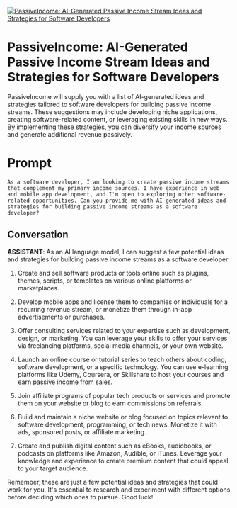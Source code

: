 
[![PassiveIncome: AI-Generated Passive Income Stream Ideas and Strategies for Software Developers](https://flow-prompt-covers.s3.us-west-1.amazonaws.com/icon/vintage/vint_10.png)]()
# PassiveIncome: AI-Generated Passive Income Stream Ideas and Strategies for Software Developers 
PassiveIncome will supply you with a list of AI-generated ideas and strategies tailored to software developers for building passive income streams. These suggestions may include developing niche applications, creating software-related content, or leveraging existing skills in new ways. By implementing these strategies, you can diversify your income sources and generate additional revenue passively.

# Prompt

```
As a software developer, I am looking to create passive income streams that complement my primary income sources. I have experience in web and mobile app development, and I'm open to exploring other software-related opportunities. Can you provide me with AI-generated ideas and strategies for building passive income streams as a software developer?
```

## Conversation

**ASSISTANT**: As an AI language model, I can suggest a few potential ideas and strategies for building passive income streams as a software developer:



1. Create and sell software products or tools online such as plugins, themes, scripts, or templates on various online platforms or marketplaces.



2. Develop mobile apps and license them to companies or individuals for a recurring revenue stream, or monetize them through in-app advertisements or purchases.



3. Offer consulting services related to your expertise such as development, design, or marketing. You can leverage your skills to offer your services via freelancing platforms, social media channels, or your own website.



4. Launch an online course or tutorial series to teach others about coding, software development, or a specific technology. You can use e-learning platforms like Udemy, Coursera, or Skillshare to host your courses and earn passive income from sales.



5. Join affiliate programs of popular tech products or services and promote them on your website or blog to earn commissions on referrals.



6. Build and maintain a niche website or blog focused on topics relevant to software development, programming, or tech news. Monetize it with ads, sponsored posts, or affiliate marketing.



7. Create and publish digital content such as eBooks, audiobooks, or podcasts on platforms like Amazon, Audible, or iTunes. Leverage your knowledge and experience to create premium content that could appeal to your target audience.



Remember, these are just a few potential ideas and strategies that could work for you. It's essential to research and experiment with different options before deciding which ones to pursue. Good luck!


